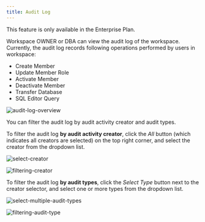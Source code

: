 ```yaml
---
title: Audit Log
---
```


<HintBlock type="info">

This feature is only available in the Enterprise Plan.

</HintBlock>

Workspace OWNER or DBA can view the audit log of the workspace. Currently, the audit log records following operations performed by users in workspace:

- Create Member
- Update Member Role
- Activate Member
- Deactivate Member
- Transfer Database
- SQL Editor Query

![audit-log-overview](/content/docs/security/audit-log/audit-log-overview.webp)

You can filter the audit log by audit activity creator and audit types.

To filter the audit log **by audit activity creator**, click the _All_ button (which indicates all creators are selected) on the top right corner, and select the creator from the dropdown list.

![select-creator](/content/docs/security/audit-log/select-creator.webp)

![filtering-creator](/content/docs/security/audit-log/filtering-creator.webp)

To filter the audit log **by audit types**, click the _Select Type_ button next to the creator selector, and select one or more types from the dropdown list.

![select-multiple-audit-types](/content/docs/security/audit-log/select-multiple-audit-types.webp)

![filtering-audit-type](/content/docs/security/audit-log/filtering-audit-type.webp)
